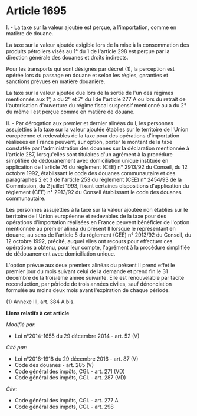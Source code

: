 # Article 1695

I. - La taxe sur la valeur ajoutée est perçue, à l'importation, comme en matière de douane. 

La taxe sur la valeur ajoutée exigible lors de la mise à la consommation des produits pétroliers visés au 1° du 1 de
l'article 298 est perçue par la direction générale des douanes et droits indirects. 

Pour les transports qui sont désignés par décret (1), la perception est opérée lors du passage en douane et selon les règles,
garanties et sanctions prévues en matière douanière. 

La taxe sur la valeur ajoutée due lors de la sortie de l'un des régimes mentionnés aux 1°, a du 2° et 7° du I de l'article
277 A ou lors du retrait de l'autorisation d'ouverture du régime fiscal suspensif mentionné au a du 2° du même I est perçue
comme en matière de douane. 

II. - Par dérogation aux premier et dernier alinéas du I, les personnes assujetties à la taxe sur la valeur ajoutée établies
sur le territoire de l'Union européenne et redevables de la taxe pour des opérations d'importation réalisées en France
peuvent, sur option, porter le montant de la taxe constatée par l'administration des douanes sur la déclaration mentionnée à
l'article 287, lorsqu'elles sont titulaires d'un agrément à la procédure simplifiée de dédouanement avec domiciliation unique
instituée en application de l'article 76 du règlement (CEE) n° 2913/92 du Conseil, du 12 octobre 1992, établissant le code
des douanes communautaire et des paragraphes 2 et 3 de l'article 253 du règlement (CEE) n° 2454/93 de la Commission, du 2
juillet 1993, fixant certaines dispositions d'application du règlement (CEE) n° 2913/92 du Conseil établissant le code des
douanes communautaire.

Les personnes assujetties à la taxe sur la valeur ajoutée non établies sur le territoire de l'Union européenne et redevables
de la taxe pour des opérations d'importation réalisées en France peuvent bénéficier de l'option mentionnée au premier alinéa
du présent II lorsque le représentant en douane, au sens de l'article 5 du règlement (CEE) n° 2913/92 du Conseil, du 12
octobre 1992, précité, auquel elles ont recours pour effectuer ces opérations a obtenu, pour leur compte, l'agrément à la
procédure simplifiée de dédouanement avec domiciliation unique.

L'option prévue aux deux premiers alinéas du présent II prend effet le premier jour du mois suivant celui de la demande et
prend fin le 31 décembre de la troisième année suivante. Elle est renouvelable par tacite reconduction, par période de trois
années civiles, sauf dénonciation formulée au moins deux mois avant l'expiration de chaque période.  

(1) Annexe III, art. 384 A bis.

**Liens relatifs à cet article**

_Modifié par_:

  - Loi n°2014-1655 du 29 décembre 2014 - art. 52 (V)

_Cité par_:

  - Loi n°2016-1918 du 29 décembre 2016 - art. 87 (V)
  - Code des douanes - art. 285 (V)
  - Code général des impôts, CGI. - art. 271 (VD)
  - Code général des impôts, CGI. - art. 287 (VD)

_Cite_:

  - Code général des impôts, CGI. - art. 277 A
  - Code général des impôts, CGI. - art. 298
